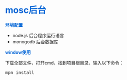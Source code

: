 <h1 style="color:#0366d6;">mosc后台</h1>
<p style="color:#0366d6;"><b>环境配置</b></p>
<div>
  <ul>
    <li>node.js 后台程序运行语言</li>
    <li>monogodb 后台数据库</li>
  </ul>
</div>
<p style="color:#0366d6;"><b>window使用</b></p>
<div>下载全部文件，打开cmd，找到项目根目录，输入以下命令：</div>
<pre>mpn install</pre>
